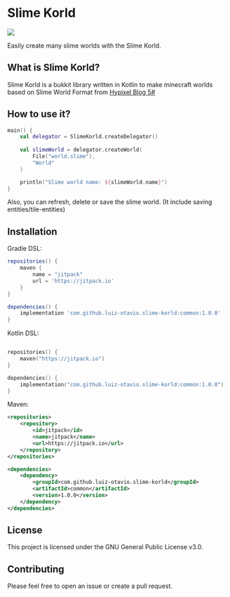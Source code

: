# Slime Korld
[![](https://jitpack.io/v/luiz-otavio/slime-korld.svg)](https://jitpack.io/#luiz-otavio/slime-korld)

Easily create many slime worlds with the Slime Korld.

## What is Slime Korld?
Slime Korld is a bukkit library written in Kotlin to make minecraft worlds based on Slime World Format from [Hypixel Blog 5#](https://hypixel.net/threads/dev-blog-5-storing-your-skyblock-island.2190753/)

## How to use it?
```kotlin
main() {
    val delegator = SlimeKorld.createDelegator()
    
    val slimeWorld = delegator.createWorld(
        File("world.slime"), 
        "World"
    )

    println("Slime world name: ${slimeWorld.name}")
}
```
Also, you can refresh, delete or save the slime world. (It include saving entities/tile-entities)

## Installation
Gradle DSL:
```groovy
repositories() {
    maven {
        name = "jitpack"
        url = 'https://jitpack.io'
    }
}   

dependencies() {
    implementation 'com.github.luiz-otavio.slime-korld:common:1.0.0'
}
```

Kotlin DSL:
```kotlin

repositories() {
    maven("https://jitpack.io")
}

dependencies() {
    implementation("com.github.luiz-otavio.slime-korld:common:1.0.0")
}
```

Maven:
```xml
<repositories>
    <repository>
        <id>jitpack</id>
        <name>jitpack</name>
        <url>https://jitpack.io</url>
    </repository>
</repositories>

<dependencies>
    <dependency>
        <groupId>com.github.luiz-otavio.slime-korld</groupId>
        <artifactId>common</artifactId>
        <version>1.0.0</version>
    </dependency>
</dependencies>
```

## License
This project is licensed under the GNU General Public License v3.0.

## Contributing
Please feel free to open an issue or create a pull request.
